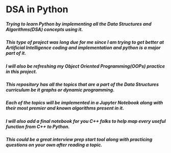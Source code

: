 # DSA in Python 

##### Trying to learn Python by implementing all the Data Structures and Algorithms(DSA) concepts using it. 
##### This type of project was long due for me since I am trying to get better at Artificial Intelligence coding and implementation and python is a major part of it.
##### I will also be refreshing my Object Oriented Programming(OOPs) practice in this project.
##### This repository has all the topics that are a part of the Data Structures curriculum be it graphs or dynamic programming.
##### Each of the topics will be implemented in a Jupyter Notebook along with their most premier and known algorithms present in it.
##### I will also add a final notebook for you C++ folks to help map every useful function from C++ to Python.
##### This could be a great interview prep start tool along with practicing questions on your own after reading a topic.
